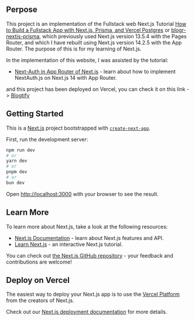 ## Perpose

This project is an implementation of the Fullstack web Next.js Tutorial [How to Build a Fullstack App with Next.js, Prisma, and Vercel Postgres](https://vercel.com/guides/nextjs-prisma-postgres) or [blogr-nextjs-prisma](https://github.com/prisma/blogr-nextjs-prisma), which previously used Next.js version 13.5.4 with the Pages Router, and which I have rebuilt using Next.js version 14.2.5 with the App Router. The purpose of this is for my learning of Next.js.

In the implementation of this website, I was assisted by the tutorial:

- [Next-Auth in App Router of Next.js](https://medium.com/@rohitkumarkhatri/next-auth-in-app-router-of-next-js-7df037f7a2ad) - learn about how to implement NextAuth.js on Next.js 14 with App Router.

and this project has been deployed on Vercel, you can check it on this link -> [Blogtify](https://blogtifynextapp.vercel.app)

## Getting Started

This is a [Next.js](https://nextjs.org/) project bootstrapped with [`create-next-app`](https://github.com/vercel/next.js/tree/canary/packages/create-next-app).

First, run the development server:

```bash
npm run dev
# or
yarn dev
# or
pnpm dev
# or
bun dev
```

Open [http://localhost:3000](http://localhost:3000) with your browser to see the result.

## Learn More

To learn more about Next.js, take a look at the following resources:

- [Next.js Documentation](https://nextjs.org/docs) - learn about Next.js features and API.
- [Learn Next.js](https://nextjs.org/learn) - an interactive Next.js tutorial.

You can check out [the Next.js GitHub repository](https://github.com/vercel/next.js/) - your feedback and contributions are welcome!

## Deploy on Vercel

The easiest way to deploy your Next.js app is to use the [Vercel Platform](https://vercel.com/new?utm_medium=default-template&filter=next.js&utm_source=create-next-app&utm_campaign=create-next-app-readme) from the creators of Next.js.

Check out our [Next.js deployment documentation](https://nextjs.org/docs/deployment) for more details.
